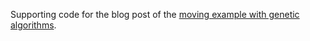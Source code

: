 Supporting code for the blog post of the [moving example with genetic algorithms](https://jamiecraane.dev/2009/02/23/ga_introduction/).
